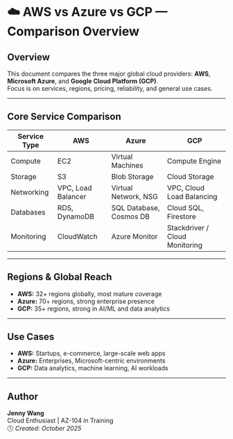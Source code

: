 # ☁️ AWS vs Azure vs GCP — Comparison Overview

## Overview
This document compares the three major global cloud providers: **AWS**, **Microsoft Azure**, and **Google Cloud Platform (GCP)**.  
Focus is on services, regions, pricing, reliability, and general use cases.

---

## Core Service Comparison

| Service Type | AWS | Azure | GCP |
|-------------|-----|-------|-----|
| Compute | EC2 | Virtual Machines | Compute Engine |
| Storage | S3 | Blob Storage | Cloud Storage |
| Networking | VPC, Load Balancer | Virtual Network, NSG | VPC, Cloud Load Balancing |
| Databases | RDS, DynamoDB | SQL Database, Cosmos DB | Cloud SQL, Firestore |
| Monitoring | CloudWatch | Azure Monitor | Stackdriver / Cloud Monitoring |

---

## Regions & Global Reach
- **AWS:** 32+ regions globally, most mature coverage  
- **Azure:** 70+ regions, strong enterprise presence  
- **GCP:** 35+ regions, strong in AI/ML and data analytics  

---

## Use Cases
- **AWS:** Startups, e-commerce, large-scale web apps  
- **Azure:** Enterprises, Microsoft-centric environments  
- **GCP:** Data analytics, machine learning, AI workloads  

---

## Author
**Jenny Wang**  
Cloud Enthusiast | AZ-104 in Training  
🕓 *Created: October 2025*
